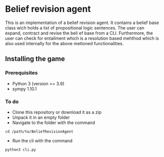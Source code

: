 # Belief revision agent
This is an implementation of a belief revision agent. It contains a belief base class wich holds a list of propositional logic sentences. The user can expand, contract and revise the beli
ef base from a CLI. Furthermore, the user can check for entailment which is a resolution based mehthod which is also used internally for the above metioned functionalities. 

## Installing the game
### Prerequisites
* Python 3 (version >= 3.9)
* sympy 1.10.1
### To do
* Clone this repository or download it as a zip
* Unpack it in an empty folder
* Navigate to the folder with the command 
```
cd /path/to/BeliefRevisionAgent
```
* Run the cli with the command 
```
python3 cli.py
```